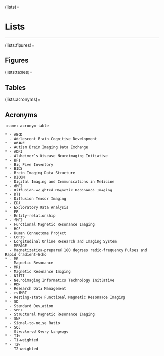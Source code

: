 (lists)=
# Lists

<hr>

(lists:figures)=
## Figures

(lists:tables)=
## Tables


(lists:acronyms)=
## Acronyms

```{list-table} Acronyms
:name: acronym-table

* - ABCD
  - Adolescent Brain Cognitive Development
* - ABIDE
  - Autism Brain Imaging Data Exchange
* - ADNI
  - Alzheimer’s Disease Neuroimaging Initiative
* - BFI
  - Big Five Inventory
* - BIDS
  - Brain Imaging Data Structure
* - DICOM
  - Digital Imaging and Communications in Medicine
* - dMRI
  - Diffusion-weighted Magnetic Resonance Imaging
* - DTI
  - Diffusion Tensor Imaging
* - EDA
  - Exploratory Data Analysis
* - ER
  - Entity-relationship
* - fMRI
  - Functional Magnetic Resonance Imaging
* - HCP
  - Human Connectome Project
* - LORIS
  - Longitudinal Online Research and Imaging System
* - MPRAGE
  - Magnetization-prepared 180 degrees radio-frequency Pulses and Rapid Gradient-Echo
* - MR
  - Magnetic Resonance
* - MRI
  - Magnetic Resonance Imaging
* - NIfTI
  - Neuroimaging Informatics Technology Initiative
* - RDM
  - Research Data Management
* - rsfMRI
  - Resting-state Functional Magnetic Resonance Imaging
* - SD
  - Standard Deviation
* - sMRI
  - Structural Magnetic Resonance Imaging
* - SNR
  - Signal-to-noise Ratio
* - SQL
  - Structured Query Language
* - T1w
  - T1-weighted
* - T2w
  - T2-weighted
```

<!-- Another format:

BIDS
: Brain Imaging Data Structure

BFI
: Big Five Inventory

DICOM
: Digital Imaging and Communications in Medicine

DTI
: Diffusion Tensor Imaging

EDA
: Exploratory Data Analysis

MR
: Magnetic Resonance

MRI
: Magnetic Resonance Imaging

SNR
: Signal-to-noise Ratio

SQL
: Structured Query Language -->